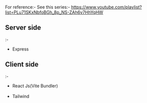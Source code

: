 For reference:-
      See this series:- https://www.youtube.com/playlist?list=PLu71SKxNbfoBGh_8p_NS-ZAh6v7HhYqHW
<br>
<h2>Server side </h2>:- <ul> <li>Express</li></ul>
<h2>Client side  </h2>:- <ul> <li>React Js(Vite Bundler)</li><br><li>Tailwind</li></ul>
